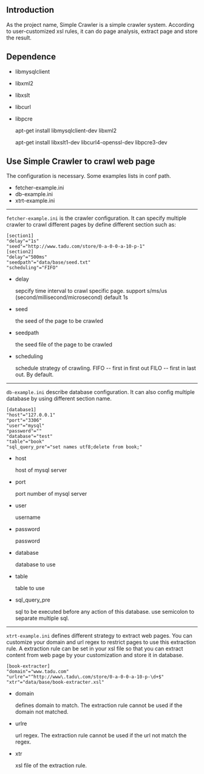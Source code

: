 Introduction
------------

As the project name, Simple Crawler is a simple crawler system. According to
user-customized xsl rules, it can do page analysis, extract page and store the
result.

Dependence
----------
* libmysqlclient
* libxml2
* libxslt
* libcurl
* libpcre

    apt-get install libmysqlclient-dev libxml2

    apt-get install libxslt1-dev libcurl4-openssl-dev libpcre3-dev

Use Simple Crawler to crawl web page
------------------------------------
The configuration is necessary. Some examples lists in conf path.
* fetcher-example.ini
* db-example.ini
* xtrt-example.ini

------------------------------------
`fetcher-example.ini` is the crawler configuration. It can specify multiple
crawler to crawl different pages by define different section such as:

    [section1]
    "delay"="1s"
    "seed"="http://www.tadu.com/store/0-a-0-0-a-10-p-1"
    [section2]
    "delay"="500ms"
    "seedpath"="data/base/seed.txt"
    "scheduling"="FIFO"

- delay

    sepcify time interval to crawl specific page.
    support s/ms/us (second/millisecond/microsecond) default 1s

- seed

    the seed of the page to be crawled

- seedpath

    the seed file of the page to be crawled

- scheduling

    schedule strategy of crawling.
    FIFO -- first in first out
    FILO -- first in last out. By default.

------------------------------------
`db-example.ini` describe database configuration. It can also config multiple
database by using different section name.

    [database1]
    "host"="127.0.0.1"
    "port"="3306"
    "user"="mysql"
    "password"=""
    "database"="test"
    "table"="book"
    "sql_query_pre"="set names utf8;delete from book;"

- host

    host of mysql server

- port

    port number of mysql server

- user

    username

- password

    password

- database

    database to use

- table

    table to use

- sql_query_pre

    sql to be executed before any action of this database. use semicolon to
    separate multiple sql.

------------------------------------
`xtrt-example.ini` defines different strategy to extract web pages. You can
customize your domain and url regex to restrict pages to use this extraction
rule. A extraction rule can be set in your xsl file so that you can extract
content from web page by your customization and store it in database.

    [book-extracter]
    "domain"="www.tadu.com"
    "urlre"="^http://www\.tadu\.com/store/0-a-0-0-a-10-p-\d+$"
    "xtr"="data/base/book-extracter.xsl"

- domain

    defines domain to match. The extraction rule cannot be used if the domain
    not matched.

- urlre

    url regex. The extraction rule cannot be used if the url not match the
    regex.

- xtr

    xsl file of the extraction rule.
